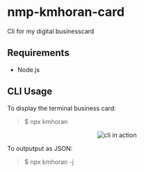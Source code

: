 # nmp-kmhoran-card
Cli for my digital businesscard

## Requirements
- Node.js

## CLI Usage
To display the terminal business card:
> $ npx kmhoran

<p align="center">
  <img alt="cli in action" src="h../assets/kmhoran_screenshot.png?raw=true">
</p>

To outputput as JSON:
> $ npx kmhoran -j
